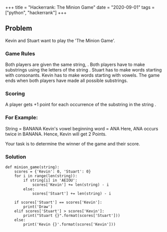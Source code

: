 +++
title = "Hackerrank: The Minion Game"
date = "2020-09-01"
tags = ["python", "hackerrank"]
+++

## Problem

Kevin and Stuart want to play the 'The Minion Game'.

### Game Rules

Both players are given the same string, .
Both players have to make substrings using the letters of the string .
Stuart has to make words starting with consonants.
Kevin has to make words starting with vowels.
The game ends when both players have made all possible substrings.

### Scoring
A player gets +1 point for each occurrence of the substring in the string .

### For Example:
String  = BANANA
Kevin's vowel beginning word = ANA
Here, ANA occurs twice in BANANA. Hence, Kevin will get 2 Points.

Your task is to determine the winner of the game and their score.

### Solution

```
def minion_game(string):
    scores = {'Kevin': 0, 'Stuart': 0}
    for i in range(len(string)):
        if string[i] in 'AEIOU':
            scores['Kevin'] += len(string) - i
        else:
            scores['Stuart'] += len(string) - i
    
    if scores['Stuart'] == scores['Kevin']:
        print('Draw')
    elif scores['Stuart'] > scores['Kevin']:
        print("Stuart {}".format(scores['Stuart']))
    else:
        print('Kevin {}'.format(scores['Kevin']))
```